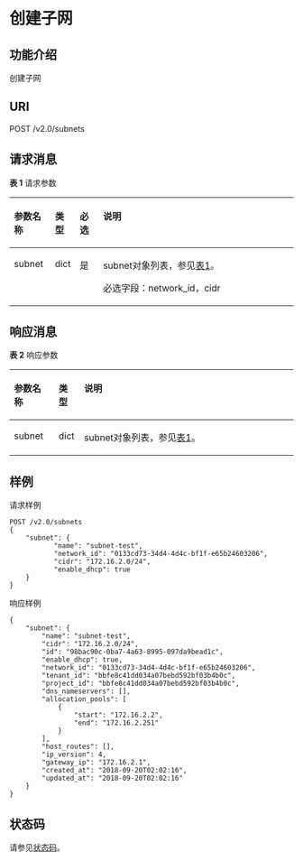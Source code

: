 # 创建子网<a name="ZH-CN_TOPIC_0062160180"></a>

## 功能介绍<a name="section54540374"></a>

创建子网

## URI<a name="section21101319"></a>

POST /v2.0/subnets

## 请求消息<a name="section31485239"></a>

**表 1**  请求参数

<a name="table26517876"></a>
<table><thead align="left"><tr id="row40476817"><th class="cellrowborder" valign="top" width="14.430000000000001%" id="mcps1.2.5.1.1"><p id="p57396781"><a name="p57396781"></a><a name="p57396781"></a>参数名称</p>
</th>
<th class="cellrowborder" valign="top" width="8.25%" id="mcps1.2.5.1.2"><p id="p18627652"><a name="p18627652"></a><a name="p18627652"></a>类型</p>
</th>
<th class="cellrowborder" valign="top" width="8.25%" id="mcps1.2.5.1.3"><p id="p32444864"><a name="p32444864"></a><a name="p32444864"></a>必选</p>
</th>
<th class="cellrowborder" valign="top" width="69.07%" id="mcps1.2.5.1.4"><p id="p10788361"><a name="p10788361"></a><a name="p10788361"></a>说明</p>
</th>
</tr>
</thead>
<tbody><tr id="row1442054"><td class="cellrowborder" valign="top" width="14.430000000000001%" headers="mcps1.2.5.1.1 "><p id="p49697568"><a name="p49697568"></a><a name="p49697568"></a>subnet</p>
</td>
<td class="cellrowborder" valign="top" width="8.25%" headers="mcps1.2.5.1.2 "><p id="p66080062"><a name="p66080062"></a><a name="p66080062"></a>dict</p>
</td>
<td class="cellrowborder" valign="top" width="8.25%" headers="mcps1.2.5.1.3 "><p id="p50884809"><a name="p50884809"></a><a name="p50884809"></a>是</p>
</td>
<td class="cellrowborder" valign="top" width="69.07%" headers="mcps1.2.5.1.4 "><p id="p19248251"><a name="p19248251"></a><a name="p19248251"></a>subnet对象列表，参见<a href="子网API简介-OpenStack.md#table12211980105515">表1</a>。</p>
<p id="p50932971"><a name="p50932971"></a><a name="p50932971"></a>必选字段：network_id，cidr</p>
</td>
</tr>
</tbody>
</table>

## 响应消息<a name="section14931696"></a>

**表 2**  响应参数

<a name="table31929956"></a>
<table><thead align="left"><tr id="row12454319"><th class="cellrowborder" valign="top" width="15.73%" id="mcps1.2.4.1.1"><p id="p2166929"><a name="p2166929"></a><a name="p2166929"></a>参数名称</p>
</th>
<th class="cellrowborder" valign="top" width="8.99%" id="mcps1.2.4.1.2"><p id="p41303584"><a name="p41303584"></a><a name="p41303584"></a>类型</p>
</th>
<th class="cellrowborder" valign="top" width="75.28%" id="mcps1.2.4.1.3"><p id="p7224675"><a name="p7224675"></a><a name="p7224675"></a>说明</p>
</th>
</tr>
</thead>
<tbody><tr id="row48327783"><td class="cellrowborder" valign="top" width="15.73%" headers="mcps1.2.4.1.1 "><p id="p22236344"><a name="p22236344"></a><a name="p22236344"></a>subnet</p>
</td>
<td class="cellrowborder" valign="top" width="8.99%" headers="mcps1.2.4.1.2 "><p id="p56313405"><a name="p56313405"></a><a name="p56313405"></a>dict</p>
</td>
<td class="cellrowborder" valign="top" width="75.28%" headers="mcps1.2.4.1.3 "><p id="p37955333"><a name="p37955333"></a><a name="p37955333"></a>subnet对象列表，参见<a href="子网API简介-OpenStack.md#table12211980105515">表1</a>。</p>
</td>
</tr>
</tbody>
</table>

## 样例<a name="section38241653113834"></a>

请求样例

```
POST /v2.0/subnets 
{
    "subnet": {
           "name": "subnet-test",
           "network_id": "0133cd73-34d4-4d4c-bf1f-e65b24603206",
           "cidr": "172.16.2.0/24",
           "enable_dhcp": true
    }
}
```

响应样例

```
{
    "subnet": {
        "name": "subnet-test",
        "cidr": "172.16.2.0/24",
        "id": "98bac90c-0ba7-4a63-8995-097da9bead1c",
        "enable_dhcp": true,
        "network_id": "0133cd73-34d4-4d4c-bf1f-e65b24603206",
        "tenant_id": "bbfe8c41dd034a07bebd592bf03b4b0c",
        "project_id": "bbfe8c41dd034a07bebd592bf03b4b0c",
        "dns_nameservers": [],
        "allocation_pools": [
            {
                "start": "172.16.2.2",
                "end": "172.16.2.251"
            }
        ],
        "host_routes": [],
        "ip_version": 4,
        "gateway_ip": "172.16.2.1",
        "created_at": "2018-09-20T02:02:16",
        "updated_at": "2018-09-20T02:02:16"
    }
}
```

## 状态码<a name="section10470352390"></a>

请参见[状态码](状态码.md)。


